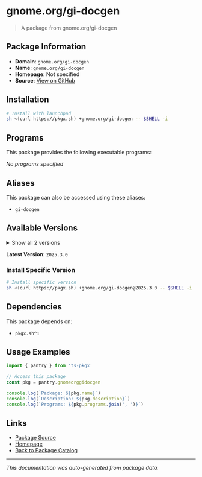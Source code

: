 # gnome.org/gi-docgen

> A package from gnome.org/gi-docgen

## Package Information

- **Domain**: `gnome.org/gi-docgen`
- **Name**: `gnome.org/gi-docgen`
- **Homepage**: Not specified
- **Source**: [View on GitHub](https://github.com/pkgxdev/pantry/tree/main/projects/gnome.org/gi-docgen/package.yml)

## Installation

```bash
# Install with launchpad
sh <(curl https://pkgx.sh) +gnome.org/gi-docgen -- $SHELL -i
```

## Programs

This package provides the following executable programs:

*No programs specified*

## Aliases

This package can also be accessed using these aliases:

- `gi-docgen`

## Available Versions

<details>
<summary>Show all 2 versions</summary>

- `2025.3.0`, `2024.1.0`

</details>

**Latest Version**: `2025.3.0`

### Install Specific Version

```bash
# Install specific version
sh <(curl https://pkgx.sh) +gnome.org/gi-docgen@2025.3.0 -- $SHELL -i
```

## Dependencies

This package depends on:

- `pkgx.sh^1`

## Usage Examples

```typescript
import { pantry } from 'ts-pkgx'

// Access this package
const pkg = pantry.gnomeorggidocgen

console.log(`Package: ${pkg.name}`)
console.log(`Description: ${pkg.description}`)
console.log(`Programs: ${pkg.programs.join(', ')}`)
```

## Links

- [Package Source](https://github.com/pkgxdev/pantry/tree/main/projects/gnome.org/gi-docgen/package.yml)
- [Homepage](#)
- [Back to Package Catalog](../package-catalog.md)

---

*This documentation was auto-generated from package data.*
